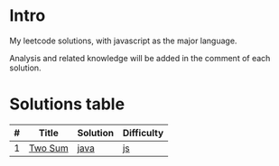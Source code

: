 # Intro
My leetcode solutions, with javascript as the major language.

Analysis and related knowledge will be added in the comment of each solution.


# Solutions table
| # | Title | Solution | Difficulty |
|---| ----- | -------- | ---------- |
|1|[Two Sum](https://oj.leetcode.com/problems/two-sum/)| [java](./algorithms/twoSum/twoSum.java) | [js](./algorithms/twoSum/twoSum.js)|Medium|